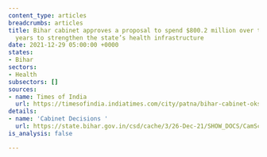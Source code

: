 ```yaml
---
content_type: articles
breadcrumbs: articles
title: Bihar cabinet approves a proposal to spend $800.2 million over the next five
  years to strengthen the state’s health infrastructure
date: 2021-12-29 05:00:00 +0000
states:
- Bihar
sectors:
- Health
subsectors: []
sources:
- name: Times of India
  url: https://timesofindia.indiatimes.com/city/patna/bihar-cabinet-oks-expenditure-of-rs-6000-crore-to-boost-health-infrastructure/articleshow/88423319.cms
details:
- name: 'Cabinet Decisions '
  url: https://state.bihar.gov.in/csd/cache/3/26-Dec-21/SHOW_DOCS/CamScanner%2012-21-2021%2015.56.03.pdf
is_analysis: false

---
```


